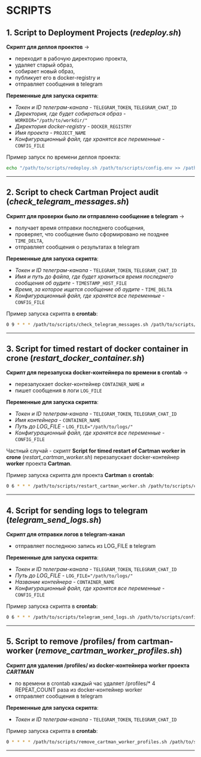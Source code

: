 # SCRIPTS

## 1. **Script to Deployment Projects** (_redeploy.sh_)

**Скрипт для деплоя проектов** ->
- переходит в рабочую директорию проекта, 
- удаляет старый образ,
- собирает новый образ, 
- публикует его в docker-registry и 
- отправляет сообщения в telegram

**Переменные для запуска скрипта**:
- _Токен и ID телеграм-канала_ - `TELEGRAM_TOKEN`, `TELEGRAM_CHAT_ID`
- _Директория, где будет собираться образ_ - `WORKDIR="/path/to/workdir/"`
- _Директория docker-registry_ - `DOCKER_REGISTRY`
- _Имя проекта_ - `PROJECT_NAME`
- _Конфигурационный файл, где хранятся все переменные_ - `CONFIG_FILE`

Пример запуск по времени деплоя проекта:
```bash
echo "/path/to/scripts/redeploy.sh /path/to/scripts/config.env >> /path/to/scripts/cartman_log.log 2>&1" | at 18:26 2025-03-24
```

---
## 2. **Script to check Cartman Project audit** (_check_telegram_messages.sh_)

**Скрипт для проверки было ли отправлено сообщение в telegram** ->
- получает время отправки последнего сообщения,
- проверяет, что сообщение было сформировано не позднее `TIME_DELTA`,
- отправляет сообщения о результатах в telegram

**Переменные для запуска скрипта**:
- _Токен и ID телеграм-канала_ - `TELEGRAM_TOKEN`, `TELEGRAM_CHAT_ID`
- _Имя и путь до файла, где будет храниться время последнего сообщения об аудите_ - `TIMESTAMP_HOST_FILE`
- _Время, за которое ищется сообщение об аудите_ - `TIME_DELTA`
- _Конфигурационный файл, где хранятся все переменные_ - `CONFIG_FILE`

Пример запуска скрипта в **crontab**:
```bash
0 9 * * * /path/to/scripts/check_telegram_messages.sh /path/to/scripts/config.env >> /path/to/scripts/check_telegram_messages.log 2>&1
```

---
## 3. **Script for timed restart of docker container in crone** (_restart_docker_container.sh_)

**Скрипт для перезапуска docker-контейнера по времени в crontab** ->
- перезапускает docker-контейнер `CONTAINER_NAME` и
- пишет сообщения в логи `LOG_FILE`

**Переменные для запуска скрипта**:
- _Токен и ID телеграм-канала_ - `TELEGRAM_TOKEN`, `TELEGRAM_CHAT_ID`
- _Имя контейнера_ - `CONTAINER_NAME`
- _Путь до LOG_FILE_ - `LOG_FILE="/path/to/logs/"`
- _Конфигурационный файл, где хранятся все переменные_ - `CONFIG_FILE`

Частный случай - скрипт **Script for timed restart of Cartman worker in crone** (_restart_cartman_worker.sh_) 
перезапускает docker-контейнер **worker** проекта **Cartman**.

Пример запуска скрипта для проекта **Cartman** в **crontab**:
```bash
0 6 * * * /path/to/scripts/restart_cartman_worker.sh /path/to/scripts/config.env >> /path/to/scripts/restart_cartman_worker.log 2>&1
```

---
## 4. **Script for sending logs to telegram** (_telegram_send_logs.sh_)

**Скрипт для отправки логов в telegram-канал**
- отправляет последнюю запись из LOG_FILE в telegram

**Переменные для запуска скрипта**:
- _Токен и ID телеграм-канала_ - `TELEGRAM_TOKEN`, `TELEGRAM_CHAT_ID`
- _Путь до LOG_FILE_ - `LOG_FILE="/path/to/logs/"`
- _Название контейнера_ - `CONTAINER_NAME`
- _Конфигурационный файл, где хранятся все переменные_ - `CONFIG_FILE`

Пример запуска скрипта в **crontab**:
```bash
0 6 * * * /path/to/scripts/telegram_send_logs.sh /path/to/scripts/config.env >> /path/to/scripts/telegram_send_logs.log 2>&1
```

---
## 5. **Script to remove /profiles/ from cartman-worker** (_remove_cartman_worker_profiles.sh_)
**Скрипт для удаления /profiles/ из docker-контейнера worker проекта _CARTMAN_**
- по времени в crontab каждый час удаляет /profiles/* 4 REPEAT_COUNT раза из docker-контейнер worker
- отправляет сообщения в telegram

**Переменные для запуска скрипта**:
- _Токен и ID телеграм-канала_ - `TELEGRAM_TOKEN`, `TELEGRAM_CHAT_ID`

Пример запуска скрипта в **crontab**:
```bash
0 * * * * /path/to/scripts/remove_cartman_worker_profiles.sh /path/to/scripts/config.env >> /path/to/scripts/remove_cartman_worker_profiles.log 2>&1
```

---